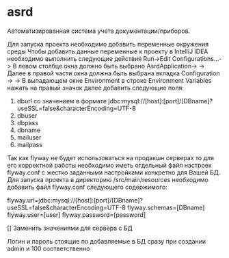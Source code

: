 # asrd
Автоматизированная система учета документации/приборов.


Для запуска проекта необходимо добавить переменные окружения среды
Чтобы добавить данные переменные к проекту в IntelliJ IDEA необходимо выполнить следующие действия
Run->Edit Configurations...-> В левом столбце окна должно быть выбрано AsrdApplication->
-> Далее в правой части окна должна быть выбрана вкладка Configuration ->
-> В выпадающем окне Environment в строке Environment Variables нажать на правый значок далее добавить 
следующие поля:
1) dburl со значением в формате jdbc:mysql://[host]:[port]/[DBname]?useSSL=false&characterEncoding=UTF-8
2) dbuser
3) dbpass
4) dbname
5) mailuser
6) mailpass


Так как flyway не будет использоваться на продакшн серверах то для его корректной работы необходимо иметь
отдельный файл настроек flyway.conf с жестко заданными настройками конкретно для Вашей БД.
Для запуска проекта в директорию /src/main/resources необходимо добавить файл flyway.conf
следующего содержимого:

flyway.url=jdbc:mysql://[host]:[port]/[DBname]?useSSL=false&characterEncoding=UTF-8
flyway.schemas=[DBname]
flyway.user=[user]
flyway.password=[password]

[] Заменить значениями для сервера с БД

Логин и пароль стоящие по добавляемые в БД сразу при создании admin и 100 соответственно

